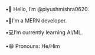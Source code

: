 •👋 Hello, I’m @piyushmishra0620.

•👀I’m a MERN developer.

•💻I’m currently learning AI/ML.

•😄 Pronouns: He/Him

